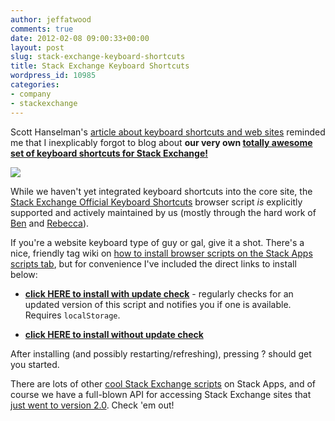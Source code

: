 ```yaml
---
author: jeffatwood
comments: true
date: 2012-02-08 09:00:33+00:00
layout: post
slug: stack-exchange-keyboard-shortcuts
title: Stack Exchange Keyboard Shortcuts
wordpress_id: 10985
categories:
- company
- stackexchange
---
```


Scott Hanselman's [article about keyboard shortcuts and web sites](http://www.hanselman.com/blog/TheWebIsTheNewTerminalAreYouUsingTheWebsKeyboardShortcutsAndHotkeys.aspx) reminded me that I inexplicably forgot to blog about **our very own [totally awesome set of keyboard shortcuts for Stack Exchange!](http://stackapps.com/questions/2567/official-keyboard-shortcuts)**

[![](http://blog.stackoverflow.com/wp-content/uploads/stack-exchange-keyboard-shortcuts.png)](http://stackapps.com/questions/2567/official-keyboard-shortcuts)

While we haven't yet integrated keyboard shortcuts into the core site, the [Stack Exchange Official Keyboard Shortcuts](http://stackapps.com/questions/2567/official-keyboard-shortcuts) browser script _is_ explicitly supported and actively maintained by us (mostly through the hard work of [Ben](http://stackexchange.com/users/40051/balpha) and [Rebecca](http://stackexchange.com/users/60791/rebecca-chernoff)).

If you're a website keyboard type of guy or gal, give it a shot. There's a nice, friendly tag wiki on [how to install browser scripts on the Stack Apps scripts tab](http://stackapps.com/tags/script/info), but for convenience I've included the direct links to install below:





  * [**click HERE to install with update check**](https://bitbucket.org/balpha/se-keyboard-shortcuts/raw/tip/sekeys.updating.user.js) - regularly checks for an updated version of this script and notifies you if one is available. Requires `localStorage`.


  * [**click HERE to install without update check**](https://bitbucket.org/balpha/se-keyboard-shortcuts/raw/tip/sekeys.user.js)



After installing (and possibly restarting/refreshing), pressing ? should get you started.

There are lots of other [cool Stack Exchange scripts](http://blog.stackoverflow.com/2011/02/stack-apps-and-scripts/) on Stack Apps, and of course we have a full-blown API for accessing Stack Exchange sites that [just went to version 2.0](http://blog.stackoverflow.com/2012/02/stack-exchange-api-v2-0-no-longer-beta/). Check 'em out!


